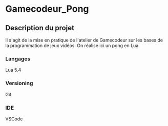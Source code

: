 ﻿# Gamecodeur_Pong

## Description du projet
Il s'agit de la mise en pratique de l'atelier de Gamecodeur sur les bases de la programmation de jeux vidéos.
On réalise ici un pong en Lua.


### Langages
Lua 5.4

### Versioning
Git

### IDE
VSCode
